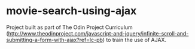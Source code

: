 # movie-search-using-ajax
Project built as part of The Odin Project Curriculum (http://www.theodinproject.com/javascript-and-jquery/infinite-scroll-and-submitting-a-form-with-ajax?ref=lc-pb) to train the use of AJAX.

